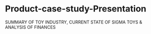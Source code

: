 # Product-case-study-Presentation
SUMMARY OF TOY INDUSTRY, CURRENT STATE OF SIGMA TOYS &amp; ANALYSIS OF FINANCES
